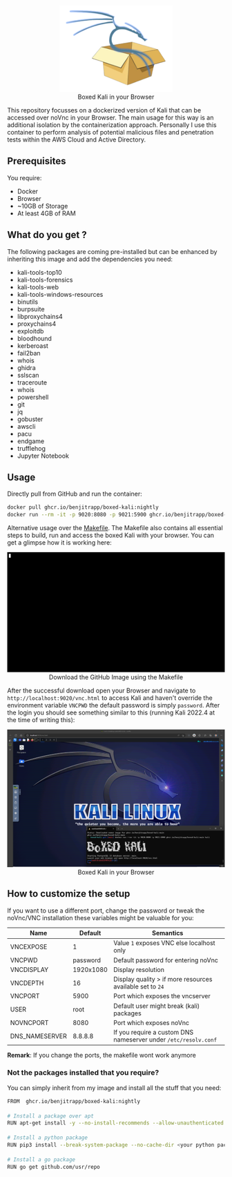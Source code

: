 <p align="center">
<img height="200" src="static/boxed-kali.png">
<br>Boxed Kali in your Browser
</p>

This repository focusses on a dockerized version of Kali that can be accessed over noVnc in your Browser. The main usage for this way is an additional isolation by the containerization approach. Personally I use this container to perform analysis of potential malicious files and penetration tests within the AWS Cloud and Active Directory.

## Prerequisites

You require:

* Docker
* Browser
* ~10GB of Storage
* At least 4GB of RAM

## What do you get ?

The following packages are coming pre-installed but can be enhanced by inheriting this image and add the dependencies you need:

* kali-tools-top10
* kali-tools-forensics
* kali-tools-web
* kali-tools-windows-resources
* binutils
* burpsuite
* libproxychains4
* proxychains4
* exploitdb
* bloodhound
* kerberoast
* fail2ban
* whois
* ghidra
* sslscan
* traceroute
* whois
* powershell
* git
* jq
* gobuster
* awscli
* pacu
* endgame
* trufflehog
* Jupyter Notebook

## Usage

Directly pull from GitHub and run the container:

```bash
docker pull ghcr.io/benjitrapp/boxed-kali:nightly
docker run --rm -it -p 9020:8080 -p 9021:5900 ghcr.io/benjitrapp/boxed-kali:nightly kali
```

Alternative usage over the [Makefile](https://github.com/BenjiTrapp/boxed-kali/blob/main/Makefile). The Makefile also contains all essential steps to build, run and access the boxed Kali with your browser. You can get a glimpse how it is working here:

<p align="center">
<img src="static/Herunterladen.gif">
<br>Download the GitHub Image using the Makefile
</p>

After the successful download open your Browser and navigate to `http://localhost:9020/vnc.html` to access Kali and haven't override the environment variable `VNCPWD` the default password is simply `password`. After the login you should see something similar to this (running Kali 2022.4 at the time of writing this):

<p align="center">
<img src="static/browser.png">
<br>Boxed Kali in your Browser
</p>

## How to customize the setup

If you want to use a different port, change the password or tweak the noVnc/VNC installation these variables might be valuable for you:

| Name           | Default   | Semantics                                                       |
| -------------- | --------- | --------------------------------------------------------------- |
| VNCEXPOSE      | 1         | Value `1` exposes VNC else localhost only                              |
| VNCPWD         | password  | Default password for entering noVnc                             |
| VNCDISPLAY     | 1920x1080 | Display resolution                                              |
| VNCDEPTH       | 16        | Display quality > if more resources available set to `24`       |
| VNCPORT        | 5900      | Port which exposes the vncserver                                |
| USER           | root      | Default user might break (kali) packages                        |
| NOVNCPORT      | 8080      | Port which exposes noVnc                                        |
| DNS_NAMESERVER | 8.8.8.8   | If you require a custom DNS nameserver under `/etc/resolv.conf` |

**Remark**: If you change the ports, the makefile wont work anymore

### Not the packages installed that you require?

You can simply inherit from my image and install all the stuff that you need:

```bash
FROM  ghcr.io/benjitrapp/boxed-kali:nightly

# Install a package over apt
RUN apt-get install -y --no-install-recommends --allow-unauthenticated <your kali package>

# Install a python package
RUN pip3 install --break-system-package --no-cache-dir <your python package>

# Install a go package
RUN go get github.com/usr/repo
      
```
